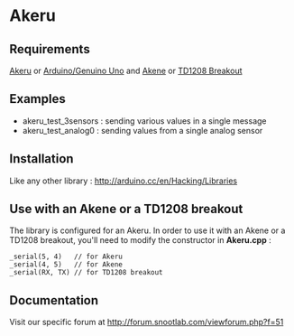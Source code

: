 Akeru
=========

Requirements
------------

[Akeru](http://snootlab.com/lang-en/snootlab-shields/829-akeru-beta-33-en.html)
or
[Arduino/Genuino Uno](http://www.arduino.cc) and [Akene](http://snootlab.com/lang-en/snootlab-shields/889-akene-v1-en.html) or [TD1208 Breakout](http://snootlab.com/lang-en/snootlab-shields/962-breakout-td1208-connectivity-1-year-accessories-en.html)

Examples
--------

* akeru_test_3sensors : sending various values in a single message
* akeru_test_analog0 : sending values from a single analog sensor 

Installation
------------

Like any other library : http://arduino.cc/en/Hacking/Libraries

Use with an Akene or a TD1208 breakout
--------------------------------------

The library is configured for an Akeru.
In order to use it with an Akene or a TD1208 breakout, you'll need to modify the constructor in **Akeru.cpp** :

    _serial(5, 4)   // for Akeru
    _serial(4, 5)   // for Akene
	_serial(RX, TX) // for TD1208 breakout

Documentation
-------------

Visit our specific forum at http://forum.snootlab.com/viewforum.php?f=51